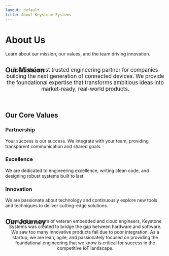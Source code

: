 ```yaml
---
layout: default
title: About Keystone Systems
---
```

<div class="page-header">
    <div class="container">
        <h1>About Us</h1>
        <p class="hero-description">Learn about our mission, our values, and the team driving innovation.</p>
    </div>
</div>

<section class="section">
    <div class="container">
        <div class="section-title">
            <h2>Our Mission</h2>
        </div>
        <p style="text-align:center; max-width: 800px; margin: -40px auto 60px auto; font-size: 1.2em;">To be the most trusted engineering partner for companies building the next generation of connected devices. We provide the foundational expertise that transforms ambitious ideas into market-ready, real-world products.</p>
    </div>
</section>

<!-- NEW: Our Core Values Section -->
<section class="section">
    <div class="container">
        <div class="section-title">
            <h2>Our Core Values</h2>
        </div>
        <div class="values-grid">
            <div class="value-card">
                <h3>Partnership</h3>
                <p>Your success is our success. We integrate with your team, providing transparent communication and shared goals.</p>
            </div>
            <div class="value-card">
                <h3>Excellence</h3>
                <p>We are dedicated to engineering excellence, writing clean code, and designing robust systems built to last.</p>
            </div>
            <div class="value-card">
                <h3>Innovation</h3>
                <p>We are passionate about technology and continuously explore new tools and techniques to deliver cutting-edge solutions.</p>
            </div>
        </div>
    </div>
</section>

<!-- NEW: Our Journey Section -->
<section class="section">
    <div class="container">
        <div class="section-title">
            <h2>Our Journey</h2>
        </div>
        <p style="text-align:center; max-width: 800px; margin: -40px auto 0 auto;">Founded by a team of veteran embedded and cloud engineers, Keystone Systems was created to bridge the gap between hardware and software. We saw too many innovative products fail due to poor integration. As a startup, we are lean, agile, and passionately focused on providing the foundational engineering that we know is critical for success in the competitive IoT landscape.</p>
    </div>
</section>
